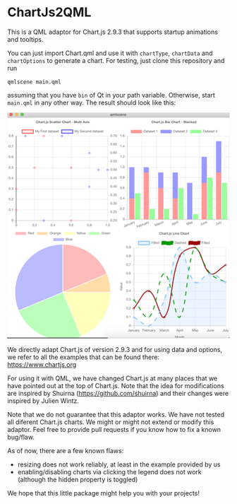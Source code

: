 # ChartJs2QML
This is a QML adaptor for Chart.js 2.9.3 that supports startup animations and tooltips.

You can just import Chart.qml and use it with `chartType`, `chartData` and `chartOptions` to generate a chart. For testing, just clone this repository and run

    qmlscene main.qml
    
assuming that you have `bin` of Qt in your path variable. Otherwise, start `main.qml` in any other way. The result should look like this:

![Output of main.qml on MacOS](main.png)

We directly adapt Chart.js of version 2.9.3 and for using data and options, we refer to all the examples that can be found there: https://www.chartjs.org

For using it with QML, we have changed Chart.js at many places that we have pointed out at the top of Chart.js. Note that the idea for modifications are inspired by Shuirna (https://github.com/shuirna) and their changes were inspired by Julien Wintz.

Note that we do not guarantee that this adaptor works. We have not tested all diferent Chart.js charts. We might or might not extend or modify this adaptor. Feel free to provide pull requests if you know how to fix a known bug/flaw.

As of now, there are a few known flaws:
* resizing does not work reliably, at least in the example provided by us
* enabling/disabling charts via clicking the legend does not work (although the hidden property is toggled)

We hope that this little package might help you with your projects!
